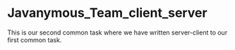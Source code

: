 # Javanymous_Team_client_server
This is our second common task where we have written server-client to our first common task.
